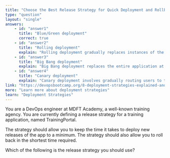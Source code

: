 ```yaml
---
title: "Choose the Best Release Strategy for Quick Deployment and Rollback"
type: "question"
layout: "single"
answers:
    - id: "answer1"
      title: "Blue/Green deployment"
      correct: true
    - id: "answer2"
      title: "Rolling deployment"
      explain: "Rolling deployment gradually replaces instances of the previous version with the new version, which takes more time for both deployment and rollback compared to Blue/Green deployment."
    - id: "answer3"
      title: "Big Bang deployment"
      explain: "Big Bang deployment replaces the entire application at once, which is risky and makes rollback more time-consuming as you would need to redeploy the previous version entirely."
    - id: "answer4"
      title: "Canary deployment"
      explain: "Canary deployment involves gradually routing users to the new version, testing it with a small subset of users first. This approach takes longer for full deployment compared to Blue/Green deployment."
link: "https://devopsbootcamp.org/8-deployment-strategies-explained-and-compared/"
more: "Learn more about deployment strategies"
learn: "Deployment Strategies"
---
```

You are a DevOps engineer at MDFT Academy, a well-known training agency. You are currently defining a release strategy for a training application, named TrainingPortal.

The strategy should allow you to keep the time it takes to deploy new releases of the app to a minimum. The strategy should also allow you to roll back in the shortest time required.

Which of the following is the release strategy you should use?

